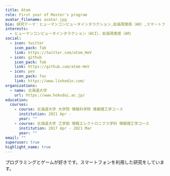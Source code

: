 ```yaml
---
title: Atom
role: First year of Master's program
avatar_filename: avatar.jpg
bio: 研究テーマ：ヒューマンコンピュータインタラクション,拡張現実感（AR）,スマートフォン
interests:
  - ヒューマンコンピュータインタラクション（HCI）、拡張現実感（AR）
social:
  - icon: twitter
    icon_pack: fab
    link: https://twitter.com/atom_HeV
  - icon: github
    icon_pack: fab
    link: https://github.com/atom-HeV
  - icon: pen
    icon_pack: fas
    link: https://www.linkedin.com/
organizations:
  - name: 北海道大学
    url: https://www.hokudai.ac.jp/
education:
  courses:
    - course: 北海道大学 大学院 情報科学院 情報理工学コース
      institution: 2021 Apr -
      year: ""
    - course: 北海道大学 工学部 情報エレクトロニクス学科 情報理工学コース
      institution: 2017 Apr - 2021 Mar
      year: ""
email: ""
superuser: true
highlight_name: true
---
```

プログラミングとゲームが好きです。スマートフォンを利用した研究をしています。